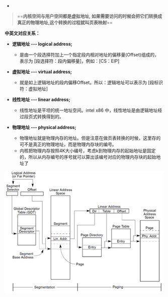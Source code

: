 - 



> ==**内核空间与用户空间都是虚拟地址, 如果需要访问的时候会把它们转换成真正的物理地址,这个转换的过程就叫页表映射**==
>
> 

**中英文对应关系：**

- **逻辑地址 --- logical address;**
  - 是由一个段选择符加上一个指定段内相对地址的偏移量(Offset)组成的，表示为 [段选择符：段内偏移量]，例如：[CS：EIP]
- **虚拟地址 --- virtual address;**
  - 就是如上逻辑地址的段内偏移Offset。所以：逻辑地址可以表示为 [段标识符：虚拟地址]
- **线性地址 --- linear address;**
  - 线性地址是平坦的统一地址空间。intel x86 中，线性地址是由逻辑地址经过段页式转换得到的。

- **物理地址 --- physical address;**
  - 物理地址就是物理内存的地址。但是注意在做页表转换的时候，这里存的可不是真正的物理地址，而是物理内存块的编号。
  - 内核把物理内存按照4K大小编号，考虑k到物理内存的起始地址是固定的，所以从内存编号的序号就可以算出该编号对应的物理内存块的起始地址了



![x86](./jpg/x86cpu段页式内存管理机制.png)


